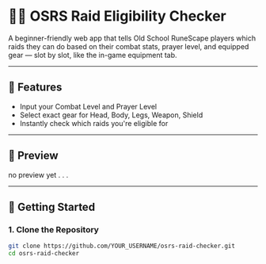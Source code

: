 # 🧙‍♂️ OSRS Raid Eligibility Checker

A beginner-friendly web app that tells Old School RuneScape players which raids they can do based on their combat stats, prayer level, and equipped gear — slot by slot, like the in-game equipment tab.

---

## 🔮 Features

- Input your Combat Level and Prayer Level
- Select exact gear for Head, Body, Legs, Weapon, Shield
- Instantly check which raids you're eligible for

---

## 📸 Preview

no preview yet . . .

---

## 🚀 Getting Started

### 1. Clone the Repository

```bash
git clone https://github.com/YOUR_USERNAME/osrs-raid-checker.git
cd osrs-raid-checker
